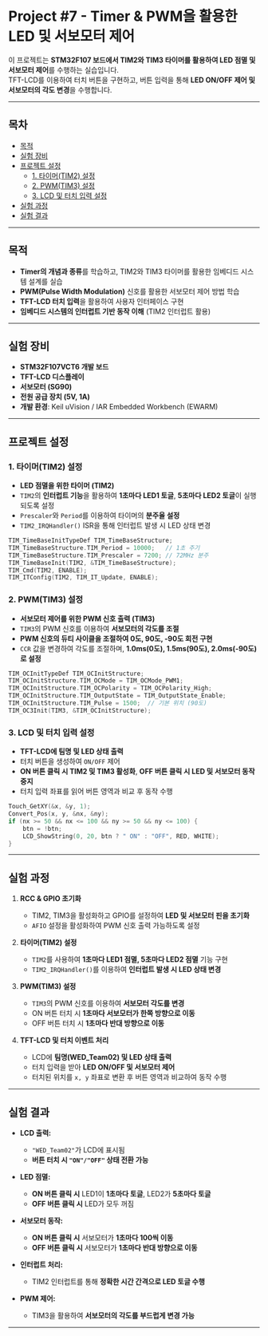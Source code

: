 # Project #7 - Timer & PWM을 활용한 LED 및 서보모터 제어

이 프로젝트는 **STM32F107 보드에서 TIM2와 TIM3 타이머를 활용하여 LED 점멸 및 서보모터 제어**를 수행하는 실습입니다.  
TFT-LCD를 이용하여 터치 버튼을 구현하고, 버튼 입력을 통해 **LED ON/OFF 제어 및 서보모터의 각도 변경**을 수행합니다.

---

## 목차
- [목적](#목적)
- [실험 장비](#실험-장비)
- [프로젝트 설정](#프로젝트-설정)
  - [1. 타이머(TIM2) 설정](#1-타이머tim2-설정)
  - [2. PWM(TIM3) 설정](#2-pwmtim3-설정)
  - [3. LCD 및 터치 입력 설정](#3-lcd-및-터치-입력-설정)
- [실험 과정](#실험-과정)
- [실험 결과](#실험-결과)

---

## 목적
- **Timer의 개념과 종류**를 학습하고, TIM2와 TIM3 타이머를 활용한 임베디드 시스템 설계를 실습
- **PWM(Pulse Width Modulation)** 신호를 활용한 서보모터 제어 방법 학습
- **TFT-LCD 터치 입력**을 활용하여 사용자 인터페이스 구현
- **임베디드 시스템의 인터럽트 기반 동작 이해** (TIM2 인터럽트 활용)

---

## 실험 장비
- **STM32F107VCT6 개발 보드**
- **TFT-LCD 디스플레이**
- **서보모터 (SG90)**
- **전원 공급 장치 (5V, 1A)**
- **개발 환경**: Keil uVision / IAR Embedded Workbench (EWARM)

---

## 프로젝트 설정

### 1. **타이머(TIM2) 설정**
- **LED 점멸을 위한 타이머 (TIM2)**
- `TIM2`의 **인터럽트 기능**을 활용하여 **1초마다 LED1 토글**, **5초마다 LED2 토글**이 실행되도록 설정
- `Prescaler`와 `Period`를 이용하여 타이머의 **분주율 설정**
- `TIM2_IRQHandler()` ISR을 통해 인터럽트 발생 시 LED 상태 변경

```c
TIM_TimeBaseInitTypeDef TIM_TimeBaseStructure;
TIM_TimeBaseStructure.TIM_Period = 10000;   // 1초 주기
TIM_TimeBaseStructure.TIM_Prescaler = 7200; // 72MHz 분주
TIM_TimeBaseInit(TIM2, &TIM_TimeBaseStructure);
TIM_Cmd(TIM2, ENABLE);
TIM_ITConfig(TIM2, TIM_IT_Update, ENABLE);
```

### 2. **PWM(TIM3) 설정**
- **서보모터 제어를 위한 PWM 신호 출력 (TIM3)**
- `TIM3`의 PWM 신호를 이용하여 **서보모터의 각도를 조절**
- **PWM 신호의 듀티 사이클을 조절하여 0도, 90도, -90도 회전 구현**
- `CCR` 값을 변경하여 각도를 조절하며, **1.0ms(0도), 1.5ms(90도), 2.0ms(-90도)로 설정**

```c
TIM_OCInitTypeDef TIM_OCInitStructure;
TIM_OCInitStructure.TIM_OCMode = TIM_OCMode_PWM1;
TIM_OCInitStructure.TIM_OCPolarity = TIM_OCPolarity_High;
TIM_OCInitStructure.TIM_OutputState = TIM_OutputState_Enable;
TIM_OCInitStructure.TIM_Pulse = 1500;  // 기본 위치 (90도)
TIM_OC3Init(TIM3, &TIM_OCInitStructure);
```

### 3. **LCD 및 터치 입력 설정**
- **TFT-LCD에 팀명 및 LED 상태 출력**
- 터치 버튼을 생성하여 `ON/OFF` 제어
- **ON 버튼 클릭 시 TIM2 및 TIM3 활성화**, **OFF 버튼 클릭 시 LED 및 서보모터 동작 중지**
- 터치 입력 좌표를 읽어 버튼 영역과 비교 후 동작 수행
  
```c
Touch_GetXY(&x, &y, 1);
Convert_Pos(x, y, &nx, &ny);
if (nx >= 50 && nx <= 100 && ny >= 50 && ny <= 100) {
    btn = !btn;
    LCD_ShowString(0, 20, btn ? " ON" : "OFF", RED, WHITE);
}
```

---

## 실험 과정
1. **RCC & GPIO 초기화**
   - TIM2, TIM3을 활성화하고 GPIO를 설정하여 **LED 및 서보모터 핀을 초기화**
   - `AFIO` 설정을 활성화하여 PWM 신호 출력 가능하도록 설정

2. **타이머(TIM2) 설정**
   - `TIM2`를 사용하여 **1초마다 LED1 점멸, 5초마다 LED2 점멸** 기능 구현
   - `TIM2_IRQHandler()`를 이용하여 **인터럽트 발생 시 LED 상태 변경**

3. **PWM(TIM3) 설정**
   - `TIM3`의 PWM 신호를 이용하여 **서보모터 각도를 변경**
   - ON 버튼 터치 시 **1초마다 서보모터가 한쪽 방향으로 이동**
   - OFF 버튼 터치 시 **1초마다 반대 방향으로 이동**

4. **TFT-LCD 및 터치 이벤트 처리**
   - LCD에 **팀명(WED_Team02) 및 LED 상태 출력**
   - 터치 입력을 받아 **LED ON/OFF 및 서보모터 제어**
   - 터치된 위치를 `x, y` 좌표로 변환 후 버튼 영역과 비교하여 동작 수행

---

## 실험 결과
- **LCD 출력:**  
  - `"WED_Team02"`가 LCD에 표시됨  
  - **버튼 터치 시 `"ON"/"OFF"` 상태 전환 가능**
  
- **LED 점멸:**  
  - **ON 버튼 클릭 시** LED1이 **1초마다 토글**, LED2가 **5초마다 토글**
  - **OFF 버튼 클릭 시** LED가 모두 꺼짐
  
- **서보모터 동작:**  
  - **ON 버튼 클릭 시** 서보모터가 **1초마다 100씩 이동**
  - **OFF 버튼 클릭 시** 서보모터가 **1초마다 반대 방향으로 이동**
  
- **인터럽트 처리:**  
  - TIM2 인터럽트를 통해 **정확한 시간 간격으로 LED 토글 수행**
  
- **PWM 제어:**  
  - TIM3을 활용하여 **서보모터의 각도를 부드럽게 변경 가능**

---





